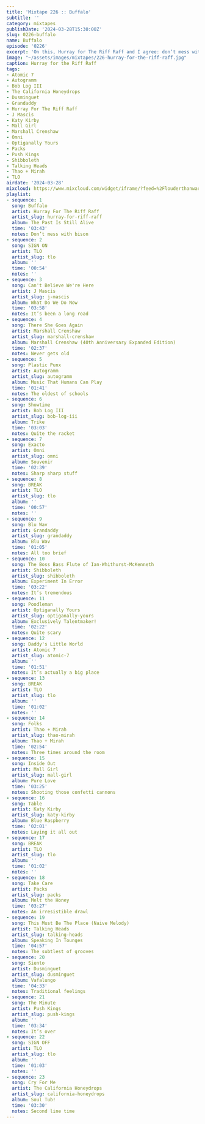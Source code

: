 ```yaml
---
title: 'Mixtape 226 :: Buffalo'
subtitle: ''
category: mixtapes
publishDate: '2024-03-28T15:30:00Z'
slug: 0226-buffalo
name: Buffalo
episode: '0226'
excerpt: 'On this, Hurray for The Riff Raff and I agree: don’t mess with bison.'
image: "~/assets/images/mixtapes/226-hurray-for-the-riff-raff.jpg"
caption: Hurray for the Riff Raff
tags:
- Atomic 7
- Autogramm
- Bob Log III
- The California Honeydrops
- Dusminguet
- Grandaddy
- Hurray For The Riff Raff
- J Mascis
- Katy Kirby
- Mall Girl
- Marshall Crenshaw
- Omni
- Optiganally Yours
- Packs
- Push Kings
- Shibboleth
- Talking Heads
- Thao + Mirah
- TLO
airdate: '2024-03-28'
mixcloud: https://www.mixcloud.com/widget/iframe/?feed=%2Flouderthanwar%2Fthe-mixtape-226-buffalo-2024-03-28%2F&hide_artwork=1&hide_cover=1
playlist:
- sequence: 1
  song: Buffalo
  artist: Hurray For The Riff Raff
  artist_slug: hurray-for-riff-raff
  album: The Past Is Still Alive
  time: '03:43'
  notes: Don’t mess with bison
- sequence: 2
  song: SIGN ON
  artist: TLO
  artist_slug: tlo
  album: ''
  time: '00:54'
  notes: ''
- sequence: 3
  song: Can't Believe We're Here
  artist: J Mascis
  artist_slug: j-mascis
  album: What Do We Do Now
  time: '03:58'
  notes: It’s been a long road
- sequence: 4
  song: There She Goes Again
  artist: Marshall Crenshaw
  artist_slug: marshall-crenshaw
  album: Marshall Crenshaw (40th Anniversary Expanded Edition)
  time: '02:37'
  notes: Never gets old
- sequence: 5
  song: Plastic Punx
  artist: Autogramm
  artist_slug: autogramm
  album: Music That Humans Can Play
  time: '01:41'
  notes: The oldest of schools
- sequence: 6
  song: Showtime
  artist: Bob Log III
  artist_slug: bob-log-iii
  album: Trike
  time: '03:03'
  notes: Quite the racket
- sequence: 7
  song: Exacto
  artist: Omni
  artist_slug: omni
  album: Souvenir
  time: '02:39'
  notes: Sharp sharp stuff
- sequence: 8
  song: BREAK
  artist: TLO
  artist_slug: tlo
  album: ''
  time: '00:57'
  notes: ''
- sequence: 9
  song: Blu Wav
  artist: Grandaddy
  artist_slug: grandaddy
  album: Blu Wav
  time: '01:05'
  notes: All too brief
- sequence: 10
  song: The Boss Bass Flute of Ian-Whithurst-McKenneth
  artist: Shibboleth
  artist_slug: shibboleth
  album: Experiment In Error
  time: '03:22'
  notes: It’s tremendous
- sequence: 11
  song: Poodleman
  artist: Optiganally Yours
  artist_slug: optiganally-yours
  album: Exclusively Talentmaker!
  time: '02:22'
  notes: Quite scary
- sequence: 12
  song: Daddy's Little World
  artist: Atomic 7
  artist_slug: atomic-7
  album: ''
  time: '01:51'
  notes: It’s actually a big place
- sequence: 13
  song: BREAK
  artist: TLO
  artist_slug: tlo
  album: ''
  time: '01:02'
  notes: ''
- sequence: 14
  song: Folks
  artist: Thao + Mirah
  artist_slug: thao-mirah
  album: Thao + Mirah
  time: '02:54'
  notes: Three times around the room
- sequence: 15
  song: Inside Out
  artist: Mall Girl
  artist_slug: mall-girl
  album: Pure Love
  time: '03:25'
  notes: Shooting those confetti cannons
- sequence: 16
  song: Table
  artist: Katy Kirby
  artist_slug: katy-kirby
  album: Blue Raspberry
  time: '02:01'
  notes: Laying it all out
- sequence: 17
  song: BREAK
  artist: TLO
  artist_slug: tlo
  album: ''
  time: '01:02'
  notes: ''
- sequence: 18
  song: Take Care
  artist: Packs
  artist_slug: packs
  album: Melt the Honey
  time: '03:27'
  notes: An irresistible drawl
- sequence: 19
  song: This Must Be The Place (Naive Melody)
  artist: Talking Heads
  artist_slug: talking-heads
  album: Speaking In Tounges
  time: '04:57'
  notes: The subtlest of grooves
- sequence: 20
  song: Siento
  artist: Dusminguet
  artist_slug: dusminguet
  album: Vafalungo
  time: '04:33'
  notes: Traditional feelings
- sequence: 21
  song: The Minute
  artist: Push Kings
  artist_slug: push-kings
  album: ''
  time: '03:34'
  notes: It’s over
- sequence: 22
  song: SIGN OFF
  artist: TLO
  artist_slug: tlo
  album: ''
  time: '01:03'
  notes: ''
- sequence: 23
  song: Cry For Me
  artist: The California Honeydrops
  artist_slug: california-honeydrops
  album: Soul Tub!
  time: '03:30'
  notes: Second line time
---
```



